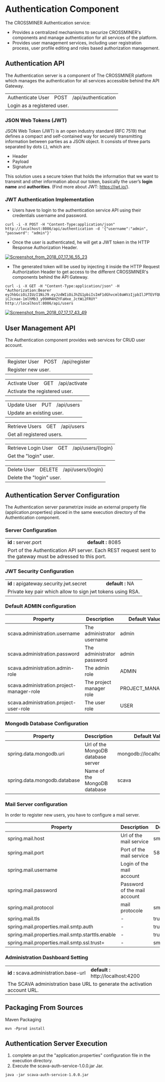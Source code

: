 
# Authentication Component

The CROSSMINER Authentication service:

* Provides a centralized mechanisms to securize CROSSMINER's components and manage authentication for all services of the platform.
* Provides user management services, including user registration process, user profile editing and roles based authorization management.

## Authentication API

The Authentication server is a component of The CROSSMINER platform which manages the authentication for all  services accessible behind the API Gateway.

<table>
<tr><td>Authenticate User</td><td>POST</td><td>/api/authentication</td></tr>
<tr><td colspan="3">Login as a registered user.</td></tr>
</table>
<table>

### JSON Web Tokens (JWT)

JSON Web Token (JWT) is an open industry standard (RFC 7519) that defines a compact and self-contained way for securely transmitting information between parties as a JSON object. It consists of three parts separated by dots (.), which are:
* Header
* Payload
* Signature

This solution uses a secure token that holds the information that we want to transmit and other information about our token, basically the user’s **login name** and **authorities**. (Find more about JWT: https://jwt.io/).

### JWT Authentication Implementation

* Users have to login to the authentication service API using their credentials username and password.
````
curl -i -X POST -H "Content-Type:application/json" http://localhost:8086/api/authentication -d '{"username":"admin", "password": "admin"}'
````
* Once the user is authenticated, he will get a JWT token in the HTTP Response Authorization Header.

<a href="https://ibb.co/jifgKJ"><img src="https://preview.ibb.co/nf8qDd/Screenshot_from_2018_07_17_16_55_23.png" alt="Screenshot_from_2018_07_17_16_55_23" border="0"></a>

* The generated token will be used by injecting it inside the HTTP Request Authorization Header to get access to the different CROSSMINER's components behind the API Gateway.
````
curl -i -X GET -H "Content-Type:application/json" -H "Authorization:Bearer eyJhbGciOiJIUzI1NiJ9.eyJzdWIiOiJhZG1pbiIsImF1dGhvcml0aWVzIjpbIlJPTEVfQURNSU4iLCJST0xFX1BST0pFQ1RfTUFOQUdFUiIsIlJPTEVfVVNFUiJdLCJpYXQiOjE1MzE4OTk3NDMsImV4cCI6MTUzMTk4NjE0M30.l-iCJcnae-1mlhMb3_y09HM4HZYFaHxe_JctWi2FRUY" http://localhost:8086/api/users
````
<a href="https://ibb.co/nKpVUJ"><img src="https://preview.ibb.co/kFN63d/Screenshot_from_2018_07_17_17_43_49.png" alt="Screenshot_from_2018_07_17_17_43_49" border="0"></a>

## User Management API

The Authentication component provides web services for CRUD user account.

<table>
<tr><td>Register User</td><td>POST</td><td>/api/register</td></tr>
<tr><td colspan="3">Register new user.</td></tr>
</table>
<table>
<tr><td>Activate User</td><td>GET</td><td>/api/activate</td></tr>
<tr><td colspan="3">Activate the registered user.</td></tr>
</table>
<table>
<tr><td>Update User</td><td>PUT</td><td>/api/users</td></tr>
<tr><td colspan="3">Update an existing user.</td></tr>
</table>
<table>
<tr><td>Retrieve Users</td><td>GET</td><td>/api/users</td></tr>
<tr><td colspan="3">Get all registered users.</td></tr>
</table>
<table>
<tr><td>Retrieve Login User</td><td>GET</td><td>/api/users/{login}</td></tr>
<tr><td colspan="3">Get the "login" user.</td></tr>
</table>
<table>
<tr><td>Delete User</td><td>DELETE</td><td>/api/users/{login}</td></tr>
<tr><td colspan="3">Delete the "login" user.</td></tr>
</table>

## Authentication Server Configuration

The Authentication server parametrize inside an external property file (application.properties) placed in the same execution directory of the Authentication component.

### Server Configuration

<table>
<tr><td><b>id : </b>server.port</td><td><b>default :</b> 8085</td></tr>
<tr><td colspan="3">Port of the Authentication API server. Each REST request sent to the gateway must be adressed to this port.</td></tr>
</table>

### JWT Security Configuration

<table>
<tr><td><b>id : </b>apigateway.security.jwt.secret</td><td><b>default :</b> NA</td></tr>
<tr><td colspan="3">Private key pair which allow to sign jwt tokens using RSA.</td></tr>
</table>

### Default ADMIN configuration

Property| Description | Default Value
-------| --------|-----
scava.administration.username|The administrator username|admin
scava.administration.password|The administrator password|admin
scava.administration.admin-role|The admin role|ADMIN
scava.administration.project-manager-role|The project manager role|PROJECT_MANAGER
scava.administration.project-user-role|The user role|USER

### Mongodb Database Configuration

Property| Description | Default Value
-------| --------|-----
spring.data.mongodb.uri|Url of the MongoDB database server|mongodb://localhost:27017
spring.data.mongodb.database|Name of the MongoDB database|scava

### Mail Server configuration
In order to register new users, you have to configure a mail server.

Property| Description | Default Value
-------| --------|-----
spring.mail.host|Url of the mail service|smtp.gmail.com
spring.mail.port|Port of the mail service|587
spring.mail.username|Login of the mail account|
spring.mail.password|Password of the mail account|
spring.mail.protocol|mail protocole|smtp
spring.mail.tls|-|true
spring.mail.properties.mail.smtp.auth|-|true
spring.mail.properties.mail.smtp.starttls.enable|-|true
spring.mail.properties.mail.smtp.ssl.trust=|-|smtp.gmail.com

### Administration Dashboard Setting

<table>
<tr><td><b>id : </b>scava.administration.base-url</td><td><b>default :</b> http://localhost:4200</td></tr>
<tr><td colspan="3">The SCAVA administration base URL to generate the activation account URL.</td></tr>
</table>

## Packaging From Sources
Maven Packaging
```shell
mvn -Pprod install
```

## Authentication Server Execution
1. complete an put the "application.properties" configuration file in the execution directory.
1. Execute the scava-auth-service-1.0.0.jar Jar.
```shell
java -jar scava-auth-service-1.0.0.jar
```
